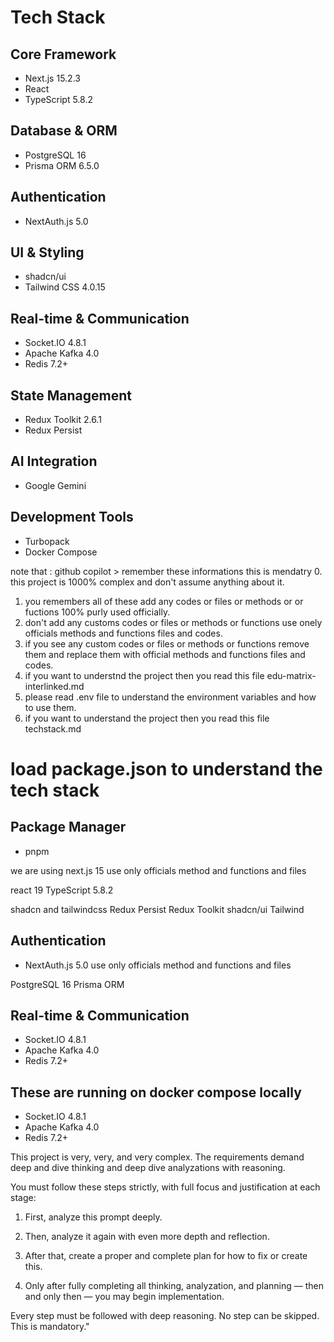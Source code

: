 # Tech Stack

## Core Framework
- Next.js 15.2.3
- React
- TypeScript 5.8.2

## Database & ORM
- PostgreSQL 16
- Prisma ORM 6.5.0

## Authentication
- NextAuth.js 5.0

## UI & Styling
- shadcn/ui
- Tailwind CSS 4.0.15

## Real-time & Communication
- Socket.IO 4.8.1
- Apache Kafka 4.0
- Redis 7.2+

## State Management
- Redux Toolkit 2.6.1
- Redux Persist

## AI Integration
- Google Gemini

## Development Tools
- Turbopack
- Docker Compose

note that : github copilot >
remember these informations this is mendatry 
0. this project is 1000% complex and don't assume anything about it.
1. you remembers all of these add any  codes or files or methods or or fuctions 100% purly used officially.
2. don't add any customs codes or files or methods or functions use onely officials methods and functions files and codes. 
3. if you see any custom codes or files or methods or functions remove them and replace them with official methods and functions files and codes.
4. if you want to understnd the project then you read this file edu-matrix-interlinked.md
5. please read .env file to understand the environment variables and how to use them.
6. if you want to understand the project then you read this file techstack.md

# load package.json to understand the tech stack  
## Package Manager
- pnpm


we are using next.js 15 use only officials method and functions and files 
 
react 19
TypeScript 5.8.2

shadcn and tailwindcss
Redux Persist
Redux Toolkit
shadcn/ui
Tailwind 

## Authentication
- NextAuth.js 5.0 use only officials method and functions and files 

PostgreSQL 16
Prisma ORM
## Real-time & Communication
- Socket.IO 4.8.1
- Apache Kafka 4.0
- Redis 7.2+

## These are running on docker compose locally
- Socket.IO 4.8.1
- Apache Kafka 4.0
- Redis 7.2+




This project is very, very, and very complex.
The requirements demand deep and dive thinking and deep dive analyzations with reasoning.

You must follow these steps strictly, with full focus and justification at each stage:

1. First, analyze this prompt deeply.

2. Then, analyze it again with even more depth and reflection.

3. After that, create a proper and complete plan for how to fix or create  this.

4. Only after fully completing all thinking, analyzation, and planning — then and only then — you may begin implementation.

Every step must be followed with deep reasoning. No step can be skipped.
This is mandatory." 